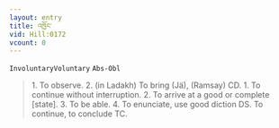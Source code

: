 ```yaml
---
layout: entry
title: འཁྱོང་
vid: Hill:0172
vcount: 0
---
```

`InvoluntaryVoluntary` `Abs-Obl`
> 1\.
 To observe\.
 2\.
 (in Ladakh) To bring (Jä), (Ramsay) CD\.
 1\.
 To continue without interruption\.
 2\.
 To arrive at a good or complete [state]\.
 3\.
 To be able\.
 4\.
 To enunciate, use good diction DS\.
 To continue, to conclude TC\.

